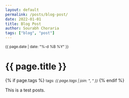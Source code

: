 ```yaml
---
layout: default
permalink: /posts/blog-post/
date: 2022-01-01
title: Blog Post
author: Sourabh Choraria
tags: ["blog", "post"]
---
```


<small>{{ page.date | date: "%-d %B %Y" }}</small>
<h1>{{ page.title }}</h1>

<p>
{% if page.tags %}
  <small>tags: <em>{{ page.tags | join: "</em>, <em>" }}</em></small>
{% endif %}
</p>

This is a test posts.